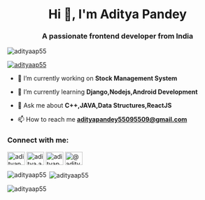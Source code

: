 <h1 align="center">Hi 👋, I'm Aditya Pandey</h1>
<h3 align="center">A passionate frontend developer from India</h3>

<p align="left"> <img src="https://komarev.com/ghpvc/?username=adityaap55&label=Profile%20views&color=0e75b6&style=flat" alt="adityaap55" /> </p>

<p align="left"> <a href="https://github.com/ryo-ma/github-profile-trophy"><img src="https://github-profile-trophy.vercel.app/?username=adityaap55" alt="adityaap55" /></a> </p>

- 🔭 I’m currently working on **Stock Management System**

- 🌱 I’m currently learning **Django,Nodejs,Android Development**

- 💬 Ask me about **C++,JAVA,Data Structures,ReactJS**

- 📫 How to reach me **adityapandey55095509@gmail.com**

<h3 align="left">Connect with me:</h3>
<p align="left">
<a href="https://linkedin.com/in/adityap5509" target="blank"><img align="center" src="https://raw.githubusercontent.com/rahuldkjain/github-profile-readme-generator/master/src/images/icons/Social/linked-in-alt.svg" alt="adityap5509" height="30" width="40" /></a>
<a href="https://instagram.com/aditya.ap18" target="blank"><img align="center" src="https://raw.githubusercontent.com/rahuldkjain/github-profile-readme-generator/master/src/images/icons/Social/instagram.svg" alt="aditya.ap18" height="30" width="40" /></a>
<a href="https://www.leetcode.com/adityapandey55095509" target="blank"><img align="center" src="https://raw.githubusercontent.com/rahuldkjain/github-profile-readme-generator/master/src/images/icons/Social/leet-code.svg" alt="adityapandey55095509" height="30" width="40" /></a>
<a href="https://www.hackerearth.com/@adityapandey55095509" target="blank"><img align="center" src="https://raw.githubusercontent.com/rahuldkjain/github-profile-readme-generator/master/src/images/icons/Social/hackerearth.svg" alt="@adityapandey55095509" height="30" width="40" /></a>
</p>


<p><img align="left" src="https://github-readme-stats.vercel.app/api/top-langs?username=adityaap55&show_icons=true&locale=en&layout=compact" alt="adityaap55" /></p>

<p>&nbsp;<img align="center" src="https://github-readme-stats.vercel.app/api?username=adityaap55&show_icons=true&locale=en" alt="adityaap55" /></p>

<p><img align="center" src="https://github-readme-streak-stats.herokuapp.com/?user=adityaap55&" alt="adityaap55" /></p>
